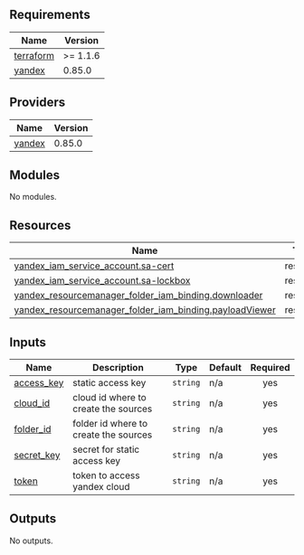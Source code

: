 <!-- BEGIN_TF_DOCS -->
## Requirements

| Name | Version |
|------|---------|
| <a name="requirement_terraform"></a> [terraform](#requirement\_terraform) | >= 1.1.6 |
| <a name="requirement_yandex"></a> [yandex](#requirement\_yandex) | 0.85.0 |

## Providers

| Name | Version |
|------|---------|
| <a name="provider_yandex"></a> [yandex](#provider\_yandex) | 0.85.0 |

## Modules

No modules.

## Resources

| Name | Type |
|------|------|
| [yandex_iam_service_account.sa-cert](https://registry.terraform.io/providers/yandex-cloud/yandex/0.85.0/docs/resources/iam_service_account) | resource |
| [yandex_iam_service_account.sa-lockbox](https://registry.terraform.io/providers/yandex-cloud/yandex/0.85.0/docs/resources/iam_service_account) | resource |
| [yandex_resourcemanager_folder_iam_binding.downloader](https://registry.terraform.io/providers/yandex-cloud/yandex/0.85.0/docs/resources/resourcemanager_folder_iam_binding) | resource |
| [yandex_resourcemanager_folder_iam_binding.payloadViewer](https://registry.terraform.io/providers/yandex-cloud/yandex/0.85.0/docs/resources/resourcemanager_folder_iam_binding) | resource |

## Inputs

| Name | Description | Type | Default | Required |
|------|-------------|------|---------|:--------:|
| <a name="input_access_key"></a> [access\_key](#input\_access\_key) | static access key | `string` | n/a | yes |
| <a name="input_cloud_id"></a> [cloud\_id](#input\_cloud\_id) | cloud id where to create the sources | `string` | n/a | yes |
| <a name="input_folder_id"></a> [folder\_id](#input\_folder\_id) | folder id where to create the sources | `string` | n/a | yes |
| <a name="input_secret_key"></a> [secret\_key](#input\_secret\_key) | secret for static access key | `string` | n/a | yes |
| <a name="input_token"></a> [token](#input\_token) | token to access yandex cloud | `string` | n/a | yes |

## Outputs

No outputs.
<!-- END_TF_DOCS -->